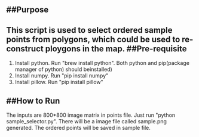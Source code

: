 ##Purpose
----------
This script is used to select ordered sample points from polygons, which could be used to re-construct ploygons in the map.
##Pre-requisite
----------
1. Install python. Run "brew install python". Both python and pip(package manager of python) should beinstalled)
2. Install numpy. Run "pip install numpy"
3. Install pillow. Run "pip install pillow"

##How to Run
----------
The inputs are 800*800 image matrix in points file. Just run "python sample_selector.py". There will be a image file called sample.png generated. The ordered points will be saved in sample file.
